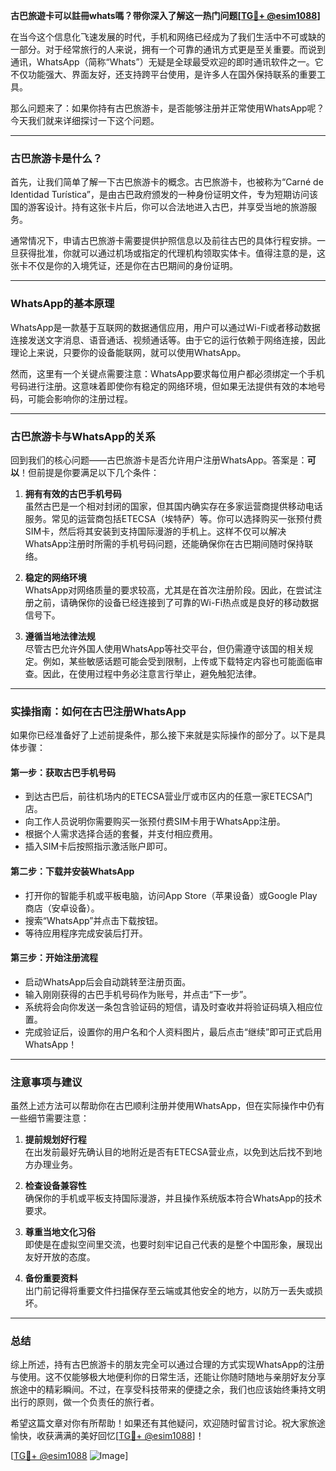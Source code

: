 **古巴旅遊卡可以註冊whats嗎？带你深入了解这一热门问题[[TG💪+ @esim1088](https://t.me/s/esim1088)]**

在当今这个信息化飞速发展的时代，手机和网络已经成为了我们生活中不可或缺的一部分。对于经常旅行的人来说，拥有一个可靠的通讯方式更是至关重要。而说到通讯，WhatsApp（简称“Whats”）无疑是全球最受欢迎的即时通讯软件之一。它不仅功能强大、界面友好，还支持跨平台使用，是许多人在国外保持联系的重要工具。

那么问题来了：如果你持有古巴旅游卡，是否能够注册并正常使用WhatsApp呢？今天我们就来详细探讨一下这个问题。

---

### 古巴旅游卡是什么？

首先，让我们简单了解一下古巴旅游卡的概念。古巴旅游卡，也被称为“Carné de Identidad Turística”，是由古巴政府颁发的一种身份证明文件，专为短期访问该国的游客设计。持有这张卡片后，你可以合法地进入古巴，并享受当地的旅游服务。

通常情况下，申请古巴旅游卡需要提供护照信息以及前往古巴的具体行程安排。一旦获得批准，你就可以通过机场或指定的代理机构领取实体卡。值得注意的是，这张卡不仅是你的入境凭证，还是你在古巴期间的身份证明。

---

### WhatsApp的基本原理

WhatsApp是一款基于互联网的数据通信应用，用户可以通过Wi-Fi或者移动数据连接发送文字消息、语音通话、视频通话等。由于它的运行依赖于网络连接，因此理论上来说，只要你的设备能联网，就可以使用WhatsApp。

然而，这里有一个关键点需要注意：WhatsApp要求每位用户都必须绑定一个手机号码进行注册。这意味着即使你有稳定的网络环境，但如果无法提供有效的本地号码，可能会影响你的注册过程。

---

### 古巴旅游卡与WhatsApp的关系

回到我们的核心问题——古巴旅游卡是否允许用户注册WhatsApp。答案是：**可以**！但前提是你要满足以下几个条件：

1. **拥有有效的古巴手机号码**  
   虽然古巴是一个相对封闭的国家，但其国内确实存在多家运营商提供移动电话服务。常见的运营商包括ETECSA（埃特萨）等。你可以选择购买一张预付费SIM卡，然后将其安装到支持国际漫游的手机上。这样不仅可以解决WhatsApp注册时所需的手机号码问题，还能确保你在古巴期间随时保持联络。

2. **稳定的网络环境**  
   WhatsApp对网络质量的要求较高，尤其是在首次注册阶段。因此，在尝试注册之前，请确保你的设备已经连接到了可靠的Wi-Fi热点或是良好的移动数据信号下。

3. **遵循当地法律法规**  
   尽管古巴允许外国人使用WhatsApp等社交平台，但仍需遵守该国的相关规定。例如，某些敏感话题可能会受到限制，上传或下载特定内容也可能面临审查。因此，在使用过程中务必注意言行举止，避免触犯法律。

---

### 实操指南：如何在古巴注册WhatsApp

如果你已经准备好了上述前提条件，那么接下来就是实际操作的部分了。以下是具体步骤：

#### 第一步：获取古巴手机号码
- 到达古巴后，前往机场内的ETECSA营业厅或市区内的任意一家ETECSA门店。
- 向工作人员说明你需要购买一张预付费SIM卡用于WhatsApp注册。
- 根据个人需求选择合适的套餐，并支付相应费用。
- 插入SIM卡后按照指示激活账户即可。

#### 第二步：下载并安装WhatsApp
- 打开你的智能手机或平板电脑，访问App Store（苹果设备）或Google Play商店（安卓设备）。
- 搜索“WhatsApp”并点击下载按钮。
- 等待应用程序完成安装后打开。

#### 第三步：开始注册流程
- 启动WhatsApp后会自动跳转至注册页面。
- 输入刚刚获得的古巴手机号码作为账号，并点击“下一步”。
- 系统将会向你发送一条包含验证码的短信，请及时查收并将验证码填入相应位置。
- 完成验证后，设置你的用户名和个人资料图片，最后点击“继续”即可正式启用WhatsApp！

---

### 注意事项与建议

虽然上述方法可以帮助你在古巴顺利注册并使用WhatsApp，但在实际操作中仍有一些细节需要注意：

1. **提前规划好行程**  
   在出发前最好先确认目的地附近是否有ETECSA营业点，以免到达后找不到地方办理业务。

2. **检查设备兼容性**  
   确保你的手机或平板支持国际漫游，并且操作系统版本符合WhatsApp的技术要求。

3. **尊重当地文化习俗**  
   即使是在虚拟空间里交流，也要时刻牢记自己代表的是整个中国形象，展现出友好开放的态度。

4. **备份重要资料**  
   出门前记得将重要文件扫描保存至云端或其他安全的地方，以防万一丢失或损坏。

---

### 总结

综上所述，持有古巴旅游卡的朋友完全可以通过合理的方式实现WhatsApp的注册与使用。这不仅能够极大地便利你的日常生活，还能让你随时随地与亲朋好友分享旅途中的精彩瞬间。不过，在享受科技带来的便捷之余，我们也应该始终秉持文明出行的原则，做一个负责任的旅行者。

希望这篇文章对你有所帮助！如果还有其他疑问，欢迎随时留言讨论。祝大家旅途愉快，收获满满的美好回忆[[TG💪+ @esim1088](https://t.me/s/esim1088)]！

[[TG💪+ @esim1088](https://t.me/s/esim1088) ![Image](https://i.postimg.cc/4NQfJmqS/Snipaste-2025-05-13-00-14-12.png)]